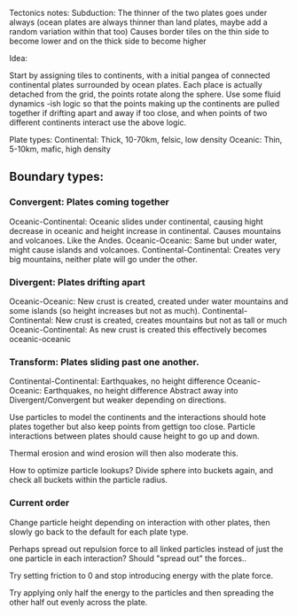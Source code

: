 Tectonics notes:
Subduction: The thinner of the two plates goes under always (ocean plates are always thinner than land plates, maybe add a random variation within that too)
Causes border tiles on the thin side to become lower and on the thick side to become higher

Idea:

Start by assigning tiles to continents, with a initial pangea of connected continental plates surrounded by ocean plates.
Each place is actually detached from the grid, the points rotate along the sphere. Use some fluid dynamics -ish logic so that the points making up the continents are pulled together if drifting apart and away if too close, and when points of two different continents interact use the above logic.

Plate types: 
Continental: Thick, 10-70km, felsic, low density
Oceanic: Thin, 5-10km, mafic, high density

## Boundary types:

### Convergent: Plates coming together
Oceanic-Continental: Oceanic slides under continental, causing hight decrease in oceanic and height increase in continental. Causes mountains and volcanoes. Like the Andes.
Oceanic-Oceanic: Same but under water, might cause islands and volcanoes.
Continental-Continental: Creates very big mountains, neither plate will go under the other.

### Divergent: Plates drifting apart
Oceanic-Oceanic: New crust is created, created under water mountains and some islands (so height increases but not as much).
Continental-Continental: New crust is created, creates mountains but not as tall or much
Oceanic-Continental: As new crust is created this effectively becomes oceanic-oceanic

### Transform: Plates sliding past one another.
Continental-Continental: Earthquakes, no height difference
Oceanic-Oceanic: Earthquakes, no height difference
Abstract away into Divergent/Convergent but weaker depending on directions.

Use particles to model the continents and the interactions should hote plates together but also keep points from gettign too close. Particle interactions between plates should cause height to go up and down.

Thermal erosion and wind erosion will then also moderate this.

How to optimize particle lookups? Divide sphere into buckets again, and check all buckets within the particle radius. 


### Current order
Change particle height depending on interaction with other plates, then slowly go back to the default for each plate type.

Perhaps spread out repulsion force to all linked particles instead of just the one particle in each interaction? Should "spread out" the forces..

Try setting friction to 0 and stop introducing energy with the plate force.

Try applying only half the energy to the particles and then spreading the other half out evenly across the plate.